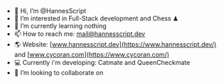 - 👋 Hi, I’m @HannesScript
- 👀 I’m interested in Full-Stack development and Chess ♟
- 🌱 I’m currently learning nothing
- 📫 How to reach me: mail@hannesscript.dev
- 🌎 Website: [www.hannesscript.dev](https://www.hannesscript.dev/) and [www.cycoran.com](https://www.cycoran.com/)
- 💻 Currently i'm developing: Catmate and QueenCheckmate <!--ERORR: Could not fetch data! Reading: fetch(src + 'HannesScript' + 'README.md')-->
- 💞️ I’m looking to collaborate on <!-- ERORR: Could not fetch data! Reading: fetch(src + 'HannesScript' + 'README.md') -->
<!-- - 😄 Pronouns: ... -->
<!-- - ⚡ Fun fact: ... -->

<!---
HannesScript/HannesScript is a ✨ special ✨ repository because its `README.md` (this file) appears on your GitHub profile.
You can click the Preview link to take a look at your changes.
--->
